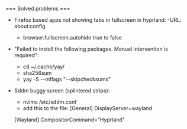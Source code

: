 === Solved problems ===

- Firefox based apps not showing tabs in fullscreen in hyprland:
    -URL: about:config 
    - browser.fullscreen.autohide true to false

- "Failed to install the following packages. Manual intervention is required":
    - cd ~/.cache/yay/<name-of-package>
    - sha256sum <name-of-installer>
    - yay -S <name-of-package> --mflags "--skipchecksums"

- Sddm buggy screen (splintered strips):
    - nvims /etc/sddm.conf
    - add this to the file:
    [General]
    DisplayServer=wayland

    [Wayland]
    CompositorCommand="Hyprland" 
